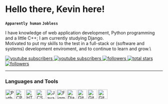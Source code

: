 <h1>Hello there, Kevin here!</h1>

**`Apparently human`** **`Jobless`**

I have knowledge of web application development, Python programming and a little C++; I am currently studying Django.\
Motivated to put my skills to the test in a full-stack or (software and systems) development enviroment, and to continue to learn and grow.\

<a href="https://www.youtube.com/channel/UCwi04PRBTqOoXohKAz6HJ9A?sub_confirmation=1">
  <img alt="youtube subscribers" title="Subscribe to my YouTube channel" src="https://custom-icon-badges.demolab.com/youtube/channel/subscribers/UCwi04PRBTqOoXohKAz6HJ9A?color=%23E05D44&label=KEV%20CMD%20EN&logo=video&logoColor=white&style=for-the-badge&labelColor=CE4630"/>
</a>

<a href="https://www.youtube.com/channel/UCPNvsQMsgzGWx_yBdksoD2Q?sub_confirmation=1">
  <img alt="youtube subscribers" title="Subscribe to my YouTube channel" src="https://custom-icon-badges.demolab.com/youtube/channel/subscribers/UCPNvsQMsgzGWx_yBdksoD2Q?color=%23E05D44&label=KEV%20CMD%20AR&logo=video&logoColor=white&style=for-the-badge&labelColor=CE4630"/>
</a>

<a href="https://github.com/kevinzanzi?tab=followers">
  <img alt="followers" title="Follow me on Github" src="https://custom-icon-badges.demolab.com/github/followers/kevinzanzi?color=236ad3&labelColor=1155ba&style=for-the-badge&logo=person-add&label=Follow&logoColor=white"/>
</a>
<a href="https://github.com/kevinzanzi?tab=repositories&sort=stargazers">
  <img alt="total stars" title="Total stars on GitHub" src="https://custom-icon-badges.demolab.com/github/stars/kevinzanzi?color=55960c&style=for-the-badge&labelColor=488207&logo=star"/>
</a>

<a href="https://www.linkedin.com/in/kevinzanzi/">
  <img alt="followers" title="Follow me on Linked In" src="https://img.shields.io/badge/LinkedIn-0077B5?color=1155ba&labelColor=1155ba&style=for-the-badge&logo=person-add&logoColor=white"/>
</a>

---

### Languages and Tools

<p>
  <img align="left" width="30px" alt="Python" src="https://cdn.jsdelivr.net/gh/devicons/devicon/icons/python/python-original.svg" />
  <img align="left" width="30px" alt="CPP" src="https://cdn.jsdelivr.net/gh/devicons/devicon/icons/cplusplus/cplusplus-original.svg" />
  <img align="left" width="30px" alt="HTML5" src="https://cdn.jsdelivr.net/gh/devicons/devicon/icons/html5/html5-original.svg">
  <img align="left" width="30px" alt="CSS3" src="https://cdn.jsdelivr.net/gh/devicons/devicon/icons/css3/css3-original.svg">
  <img align="left" width="30px" alt="JavaScript" src="https://cdn.jsdelivr.net/gh/devicons/devicon/icons/javascript/javascript-original.svg">
  <img align="left" width="30px" alt="Figma" src="https://cdn.jsdelivr.net/gh/devicons/devicon/icons/figma/figma-original.svg">
  <img align="left" width="30px" alt="Django" src="https://cdn.jsdelivr.net/gh/devicons/devicon/icons/django/django-plain.svg">
  <img align="left" width="30px" alt="Git" src="https://cdn.jsdelivr.net/gh/devicons/devicon/icons/git/git-original.svg" />
  <img align="left" width="30px" alt="GitHub" src="https://cdn.jsdelivr.net/gh/devicons/devicon/icons/github/github-original.svg" />
  <img align="left" width="30px" alt="GitHub" src="https://cdn.jsdelivr.net/gh/devicons/devicon/icons/vscode/vscode-original.svg" />
</p>
  
<!-- 
<img align="left" width="30px" alt="Vue" src="https://cdn.jsdelivr.net/gh/devicons/devicon/icons/vuejs/vuejs-original.svg">
<img align="left" width="30px" alt="MySQL" src="https://cdn.jsdelivr.net/gh/devicons/devicon/icons/mysql/mysql-original.svg">
<img align="left" width="30px" alt="Flask" src="https://cdn.jsdelivr.net/gh/devicons/devicon/icons/flask/flask-original.svg">
<img align="left" width="30px" alt="Azure" src="https://cdn.jsdelivr.net/gh/devicons/devicon/icons/azure/azure-original.svg">
<img align="left" width="30px" alt="C" src="https://cdn.jsdelivr.net/gh/devicons/devicon/icons/c/c-original.svg">
<img align="left" width="30px" alt="C Make" src="https://cdn.jsdelivr.net/gh/devicons/devicon/icons/cmake/cmake-original.svg">
<img align="left" width="30px" alt="C Sharp" src="https://cdn.jsdelivr.net/gh/devicons/devicon/icons/csharp/csharp-original.svg">
<img align="left" width="30px" alt="Dart" src="https://cdn.jsdelivr.net/gh/devicons/devicon/icons/dart/dart-original.svg">
<img align="left" width="30px" alt="Docker" src="https://cdn.jsdelivr.net/gh/devicons/devicon/icons/docker/docker-original.svg" ">
<img align="left" width="30px" alt="Dot NET Core" src="https://cdn.jsdelivr.net/gh/devicons/devicon/icons/dotnetcore/dotnetcore-original.svg">
<img align="left" width="30px" alt="Firebase" src="https://cdn.jsdelivr.net/gh/devicons/devicon/icons/firebase/firebase-plain.svg">
<img align="left" width="30px" alt="Flutter" src="https://cdn.jsdelivr.net/gh/devicons/devicon/icons/flutter/flutter-original.svg">
<img align="left" width="30px" alt="PostgreSQL" src="https://cdn.jsdelivr.net/gh/devicons/devicon/icons/postgresql/postgresql-original.svg">
<img align="left" width="30px" alt="React" src="https://cdn.jsdelivr.net/gh/devicons/devicon/icons/react/react-original.svg">
<img align="left" width="30px" alt="Rust" src="https://cdn.jsdelivr.net/gh/devicons/devicon/icons/rust/rust-plain.svg">
<img align="left" width="30px" alt="TypeScript" src="https://cdn.jsdelivr.net/gh/devicons/devicon/icons/typescript/typescript-original.svg">
<img align="left" width="30px" alt="Unreal Engine 5" src="https://cdn.jsdelivr.net/gh/devicons/devicon/icons/unrealengine/unrealengine-original.svg">
<img align="left" width="30px" alt="tailwindcss" src="https://cdn.jsdelivr.net/gh/devicons/devicon/icons/tailwindcss/tailwindcss-plain.svg">
-->

<br/>

#

